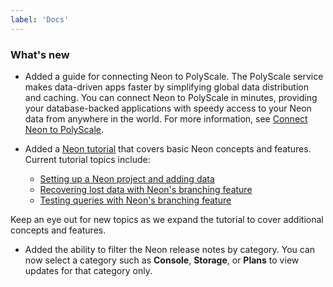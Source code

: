 ```yaml
---
label: 'Docs'
---
```


### What's new

- Added a guide for connecting Neon to PolyScale. The PolyScale service makes data-driven apps faster by simplifying global data distribution and caching. You can connect Neon to PolyScale in minutes, providing your database-backed applications with speedy access to your Neon data from anywhere in the world. For more information, see [Connect Neon to PolyScale](https://neon.tech/docs/guides/polyscale).
- Added a [Neon tutorial](https://neon.tech/docs/tutorial/neon-tutorial) that covers basic Neon concepts and features. Current tutorial topics include:

  - [Setting up a Neon project and adding data](https://neon.tech/docs/tutorial/project-setup)
  - [Recovering lost data with Neon's branching feature](https://neon.tech/docs/tutorial/data-recovery)
  - [Testing queries with Neon's branching feature](https://neon.tech/docs/tutorial/test-queries)

Keep an eye out for new topics as we expand the tutorial to cover additional concepts and features.

- Added the ability to filter the Neon release notes by category. You can now select a category such as **Console**, **Storage**, or **Plans** to view updates for that category only.
